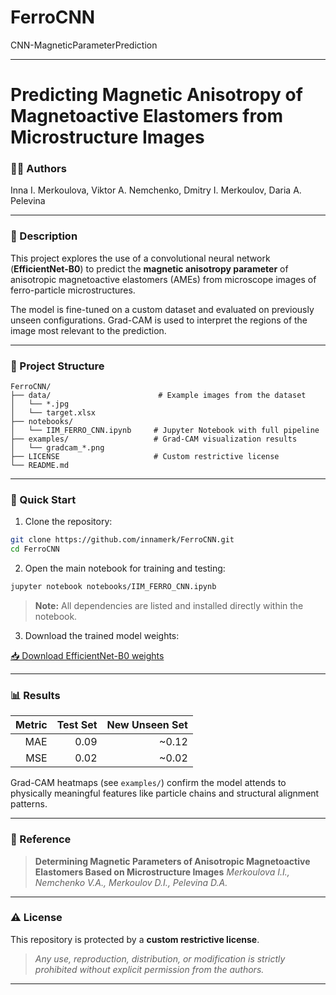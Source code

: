 # FerroCNN
CNN-MagneticParameterPrediction


---

# Predicting Magnetic Anisotropy of Magnetoactive Elastomers from Microstructure Images

### 👩‍🔬 Authors

Inna I. Merkoulova, Viktor A. Nemchenko, Dmitry I. Merkoulov, Daria A. Pelevina

---

### 🧠 Description

This project explores the use of a convolutional neural network (**EfficientNet-B0**) to predict the **magnetic anisotropy parameter** of anisotropic magnetoactive elastomers (AMEs) from microscope images of ferro-particle microstructures.

The model is fine-tuned on a custom dataset and evaluated on previously unseen configurations. Grad-CAM is used to interpret the regions of the image most relevant to the prediction.

---

### 📁 Project Structure

```
FerroCNN/
├── data/                        # Example images from the dataset
│   └── *.jpg
│   └── target.xlsx
├── notebooks/
│   └── IIM_FERRO_CNN.ipynb     # Jupyter Notebook with full pipeline
├── examples/                   # Grad-CAM visualization results
│   └── gradcam_*.png
├── LICENSE                     # Custom restrictive license
└── README.md
```

---

### 🚀 Quick Start

1. Clone the repository:

```bash
git clone https://github.com/innamerk/FerroCNN.git
cd FerroCNN
```

2. Open the main notebook for training and testing:

```bash
jupyter notebook notebooks/IIM_FERRO_CNN.ipynb
```

> **Note:** All dependencies are listed and installed directly within the notebook.

3. Download the trained model weights:

[📥 Download EfficientNet-B0 weights](https://drive.google.com/file/d/1b7SEAk3zkkBlTRztkKxI_8Eo52QAcQeF/view?usp=sharing)

---

### 📊 Results

| Metric | Test Set | New Unseen Set |
| -----: | -------: | -------------: |
|    MAE |     0.09 |         \~0.12 |
|    MSE |     0.02 |         \~0.02 |

Grad-CAM heatmaps (see `examples/`) confirm the model attends to physically meaningful features like particle chains and structural alignment patterns.

---

### 📰 Reference

> **Determining Magnetic Parameters of Anisotropic Magnetoactive Elastomers Based on Microstructure Images**
> *Merkoulova I.I., Nemchenko V.A., Merkoulov D.I., Pelevina D.A.*

---

### ⚠️ License

This repository is protected by a **custom restrictive license**.

> *Any use, reproduction, distribution, or modification is strictly prohibited without explicit permission from the authors.*

---



